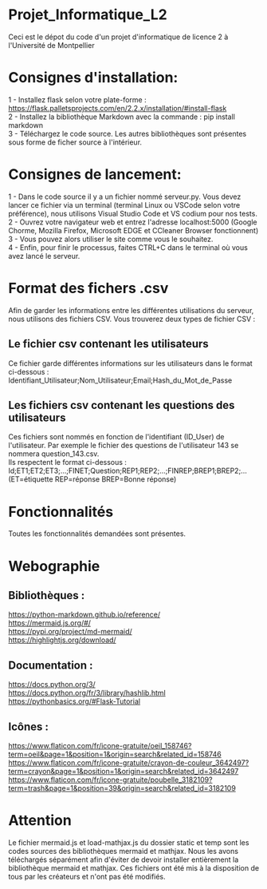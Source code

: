 # Projet_Informatique_L2

Ceci est le dépot du code d'un projet d'informatique de licence 2 à l'Université de Montpellier

# Consignes d'installation:

1 - Installez flask selon votre plate-forme : https://flask.palletsprojects.com/en/2.2.x/installation/#install-flask <br/>
2 - Installez la bibliothèque Markdown avec la commande : pip install markdown <br/>
3 - Téléchargez le code source. Les autres bibliothèques sont présentes sous forme de ficher source à l'intérieur. <br/>

# Consignes de lancement:

1 - Dans le code source il y a un fichier nommé serveur.py. Vous devez lancer ce fichier via un terminal (terminal Linux ou VSCode selon votre préférence), nous utilisons Visual Studio Code et VS codium pour nos tests. <br/>
2 - Ouvrez votre navigateur web et entrez l'adresse localhost:5000 (Google Chorme, Mozilla Firefox, Microsoft EDGE et CCleaner Browser fonctionnent) <br/>
3 - Vous pouvez alors utiliser le site comme vous le souhaitez. <br/>
4 - Enfin, pour finir le processus, faites CTRL+C dans le terminal où vous avez lancé le serveur. <br/>

# Format des fichers .csv

Afin de garder les informations entre les différentes utilisations du serveur, nous utilisons des fichiers CSV. Vous trouverez deux types de fichier CSV :

## Le fichier csv contenant les utilisateurs

Ce fichier garde différentes informations sur les utilisateurs dans le format ci-dessous : <br/>
Identifiant_Utilisateur;Nom_Utilisateur;Email;Hash_du_Mot_de_Passe

## Les fichiers csv contenant les questions des utilisateurs

Ces fichiers sont nommés en fonction de l'identifiant (ID_User) de l'utilisateur. Par exemple le fichier des questions de l'utilisateur 143 se nommera question_143.csv.<br/>
Ils respectent le format ci-dessous :<br/>
Id;ET1;ET2;ET3;...;FINET;Question;REP1;REP2;...;FINREP;BREP1;BREP2;...     (ET=étiquette REP=réponse BREP=Bonne réponse)<br/>

# Fonctionnalités

Toutes les fonctionnalités demandées sont présentes.

# Webographie

## Bibliothèques :
https://python-markdown.github.io/reference/<br/>
https://mermaid.js.org/#/<br/>
https://pypi.org/project/md-mermaid/<br/>
https://highlightjs.org/download/<br/>

## Documentation :
https://docs.python.org/3/<br/>
https://docs.python.org/fr/3/library/hashlib.html<br/>
https://pythonbasics.org/#Flask-Tutorial<br/>

## Icônes :
https://www.flaticon.com/fr/icone-gratuite/oeil_158746?term=oeil&page=1&position=1&origin=search&related_id=158746
https://www.flaticon.com/fr/icone-gratuite/crayon-de-couleur_3642497?term=crayon&page=1&position=1&origin=search&related_id=3642497
https://www.flaticon.com/fr/icone-gratuite/poubelle_3182109?term=trash&page=1&position=39&origin=search&related_id=3182109

# Attention
Le fichier mermaid.js et load-mathjax.js du dossier static et temp sont les codes sources des bibliothèques mermaid et mathjax. Nous les avons téléchargés séparément 
afin d'éviter de devoir installer entièrement la bibliothèque mermaid et mathjax. Ces fichiers ont été mis à la disposition de tous par les créateurs et n'ont pas été modifiés.
